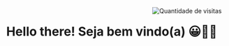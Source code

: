 <div align="center">
    <img src="https://komarev.com/ghpvc/?username=allanzaparoli&label=VISITAS&style=plastic&color=FF0000" alt="Quantidade de visitas" align="right">
</div>
<div align="center">
    <h1>Hello there! Seja bem vindo(a) 😀✌🏻</h1>
</div>
